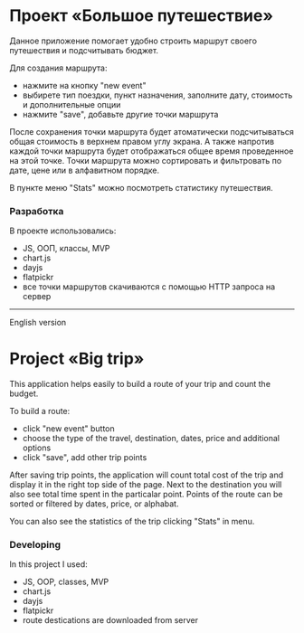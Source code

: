 # Проект «Большое путешествие»

Данное приложение помогает удобно строить маршрут своего путешествия и подсчитывать бюджет. 

Для создания маршрута: 
* нажмите на кнопку "new event"
* выбирете тип поездки, пункт назначения, заполните дату, стоимость и дополнительные опции
* нажмите "save", добавьте другие точки маршрута

После сохранения точки маршрута будет атоматически подсчитываться общая стоимость в верхнем правом углу экрана.
А также напротив каждой точки маршрута будет отображаться общее время проведенное на этой точке.
Точки маршрута можно сортировать и фильтровать по дате, цене или в алфавитном порядке.

В пункте меню "Stats" можно посмотреть статистику путешествия.


### Разработка

В проекте использовались:
* JS, ООП, классы, MVP
* chart.js
* dayjs 
* flatpickr
* все точки маршрутов скачиваются с помощью HTTP запроса на сервер

---
English version

# Project «Big trip»

This application helps easily to build a route of your trip and count the budget. 

To build a route: 
* click "new event" button
* choose the type of the travel, destination, dates, price and additional options
* click "save", add other trip points

After saving trip points, the application will count total cost of the trip and display it in the right top side of the page.
Next to the destination you will also see total time spent in the particalar point.
Points of the route can be sorted or filtered by dates, price, or alphabat.

You can also see the statistics of the trip clicking "Stats" in menu.

### Developing

In this project I used:
* JS, OOP, classes, MVP
* chart.js
* dayjs 
* flatpickr
* route destications are downloaded from server